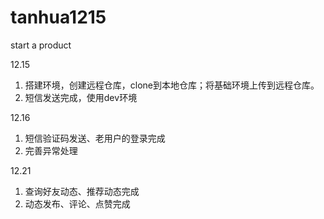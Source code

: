 # tanhua1215
start a product

12.15 
1. 搭建环境，创建远程仓库，clone到本地仓库；将基础环境上传到远程仓库。
2. 短信发送完成，使用dev环境

12.16
1. 短信验证码发送、老用户的登录完成
2. 完善异常处理

12.21
1. 查询好友动态、推荐动态完成
2. 动态发布、评论、点赞完成
